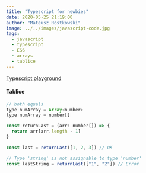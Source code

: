 ```yaml
---
title: "Typescript for newbies"
date: 2020-05-25 21:19:00
author: "Mateusz Rostkowski"
image: ../../images/javascript-code.jpg
tags:
  - javascript
  - typescript
  - ES6
  - arrays
  - tablice
---
```


[Typescript playground](https://www.typescriptlang.org/play)

#### Tablice

```javascript
// both equals
type numArray = Array<number>
type numArray = number[]

const returnLast = (arr: number[]) => {
  return arr[arr.length - 1]
}

const last = returnLast([1, 2, 3]) // OK

// Type 'string' is not assignable to type 'number'
const lastString = returnLast(["1", "2"]) // Error
```
